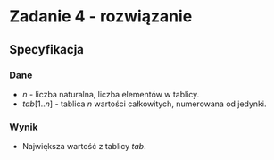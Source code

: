 # Zadanie 4 - rozwiązanie

## Specyfikacja

### Dane

* $n$ - liczba naturalna, liczba elementów w tablicy.
* $tab[1..n]$ - tablica $n$ wartości całkowitych, numerowana od jedynki.

### Wynik

* Największa wartość z tablicy $tab$.
